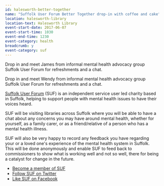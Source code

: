 ```yaml
---
id: halesworth-better-together
name: "Suffolk User Forum Better Together drop-in with coffee and cake"
location: halesworth-library
location-text: Halesworth Library
event-start-date: 2017-06-07
event-start-time: 1030
event-end-time: 1230
event-category: health
breadcrumb: y
event-category: suf
---
```


Drop in and meet James from informal mental health advocacy group Suffolk User Forum for refreshments and a chat.

Drop in and meet Wendy from informal mental health advocacy group Suffolk User Forum for refreshments and a chat.

[Suffolk User Forum](https://www.suffolkuserforum.co.uk) (SUF) is an independent service user led charity based in Suffolk, helping to support people with mental health issues to have their voices heard.

SUF will be visiting libraries across Suffolk where you will be able to have a chat about any concerns you may have around mental health, whether for yourself, as a family carer, or as a friend/relative of a person who has a mental health illness.

SUF will also be very happy to record any feedback you have regarding your or a loved one's experience of the mental health system in Suffolk. This will be done anonymously and enable SUF to feed back to commissioners to show what is working well and not so well, there for being a catalyst for change in the future.

* [Become a member of SUF](https://www.suffolkuserforum.co.uk/membership/)
* [Follow SUF on Twitter](https://twitter.com/SUFmentalwealth)
* [Like SUF on Facebook](https://www.facebook.com/search/241001629394417/local_search?surface=sist)
